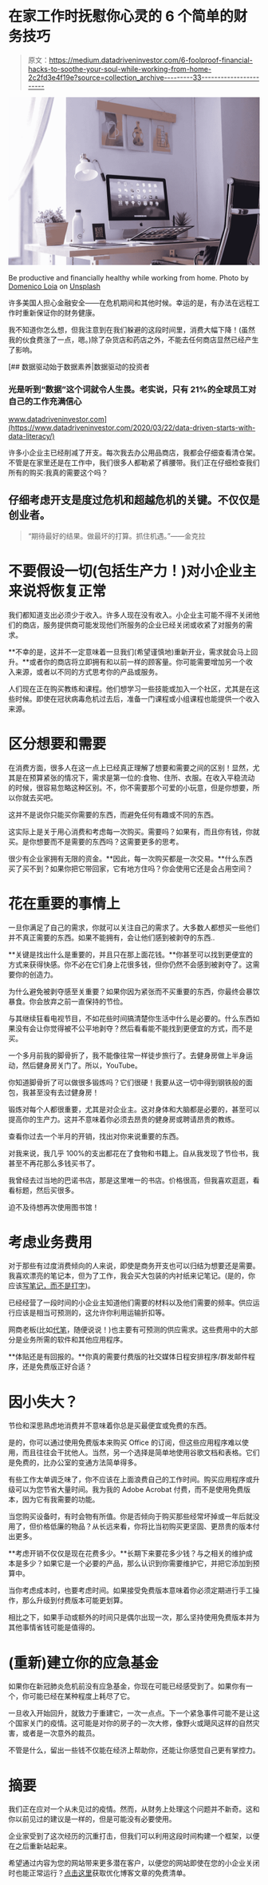 # 在家工作时抚慰你心灵的 6 个简单的财务技巧

> 原文：<https://medium.datadriveninvestor.com/6-foolproof-financial-hacks-to-soothe-your-soul-while-working-from-home-2c2fd3e4f19e?source=collection_archive---------33----------------------->

![](img/c81037b3eacc953c033198fa3cedcbac.png)

Be productive and financially healthy while working from home. Photo by [Domenico Loia](https://unsplash.com/@domenicoloia?utm_source=unsplash&utm_medium=referral&utm_content=creditCopyText) on [Unsplash](https://unsplash.com/s/photos/productivity?utm_source=unsplash&utm_medium=referral&utm_content=creditCopyText)

许多美国人担心金融安全——在危机期间和其他时候。幸运的是，有办法在远程工作时重新保证你的财务健康。

我不知道你怎么想，但我注意到在我们躲避的这段时间里，消费大幅下降！(虽然我的伙食费涨了一点，嗯。)除了杂货店和药店之外，不能去任何商店显然已经产生了影响。

[](https://www.datadriveninvestor.com/2020/03/22/data-driven-starts-with-data-literacy/) [## 数据驱动始于数据素养|数据驱动的投资者

### 光是听到“数据”这个词就令人生畏。老实说，只有 21%的全球员工对自己的工作充满信心

www.datadriveninvestor.com](https://www.datadriveninvestor.com/2020/03/22/data-driven-starts-with-data-literacy/) 

许多小企业主已经削减了开支。每次我去办公用品商店，我都会仔细查看清仓架。不管是在家里还是在工作中，我们很多人都勒紧了裤腰带。我们正在仔细检查我们所有的购买:我真的需要这个吗？

## 仔细考虑开支是度过危机和超越危机的关键。不仅仅是创业者。

> “期待最好的结果。做最坏的打算。抓住机遇。”——金克拉

# 不要假设一切(包括生产力！)对小企业主来说将恢复正常

我们都知道支出必须少于收入。许多人现在没有收入。小企业主可能不得不关闭他们的商店，服务提供商可能发现他们所服务的企业已经关闭或收紧了对服务的需求。

**不幸的是，这并不一定意味着一旦我们(希望谨慎地)重新开业，需求就会马上回升。**或者你的商店将立即拥有和以前一样的顾客量。你可能需要增加另一个收入来源，或者以不同的方式思考你的产品或服务。

人们现在正在购买教练和课程。他们想学习一些技能或加入一个社区，尤其是在这些时候。即使在冠状病毒危机过去后，准备一门课程或小组课程也能提供一个收入来源。

# 区分想要和需要

在消费方面，很多人在这一点上已经真正理解了想要和需要之间的区别！显然，尤其是在预算紧张的情况下，需求是第一位的:食物、住所、衣服。在收入平稳流动的时候，很容易忽略这种区别。不，你不需要那个可爱的小玩意，但是你想要，所以你就去买吧。

这并不是说你只能买你需要的东西，而避免任何有趣或不同的东西。

这实际上是关于用心消费和考虑每一次购买。需要吗？如果有，而且你有钱，你就买。是你想要而不是需要的东西吗？这需要更多的思考。

很少有企业家拥有无限的资金。**因此，每一次购买都是一次交易。**什么东西买了买不到？如果你把它带回家，它有地方住吗？你会使用它还是会占用空间？

# 花在重要的事情上

一旦你满足了自己的需求，你就可以关注自己的需求了。大多数人都想买一些他们并不真正需要的东西。如果不能拥有，会让他们感到被剥夺的东西..

**关键是找出什么是重要的，并且只在那上面花钱。**你甚至可以找到更便宜的方式来获得快感。你不必在它们身上花很多钱，但你仍然不会感到被剥夺了。这需要你的创造力。

为什么避免被剥夺感至关重要？如果你因为紧张而不买重要的东西，你最终会暴饮暴食。你会放弃之前一直保持的节俭。

与其继续狂看电视节目，不如花些时间搞清楚你生活中什么是必要的。什么东西如果没有会让你觉得被不公平地剥夺？然后看看能不能找到更便宜的方式，而不是买。

一个多月前我的脚骨折了，我不能像往常一样徒步旅行了。去健身房做上半身运动，然后健身房关门了。所以，YouTube。

你知道脚骨折了可以做很多锻炼吗？它们很硬！我要从这一切中得到钢铁般的面包，我甚至没有去过健身房！

锻炼对每个人都很重要，尤其是对企业主。这对身体和大脑都是必要的，甚至可以提高你的生产力。这并不意味着你必须去昂贵的健身房或聘请昂贵的教练。

查看你过去一个半月的开销，找出对你来说重要的东西。

对我来说，我几乎 100%的支出都花在了食物和书籍上。自从我发现了节俭书，我甚至不再花那么多钱买书了。

我曾经去过当地的巴诺书店，那是这里唯一的书店。价格很高，但我喜欢逛逛，看看标题，然后买很多。

迫不及待想再次使用图书馆！

# 考虑业务费用

对于那些有过度消费倾向的人来说，即使是商务开支也可以归结为想要还是需要。我喜欢漂亮的笔记本，但为了工作，我会买大包装的内衬纸来记笔记。(是的，你应该[写笔记，而不是打字](https://desertdivawriting.com/news-notes/organizing-your-business))。

已经经营了一段时间的小企业主知道他们需要的材料以及他们需要的频率。供应运行应该是相当可预测的，这允许你利用运输折扣等。

网商老板(比如[代笔](https://desertdivawriting.com/services)，随便说说！)也主要有可预测的供应需求。这些费用中的大部分是业务所需的软件和其他应用程序。

**体贴还是有回报的。**你真的需要付费版的社交媒体日程安排程序/群发邮件程序，还是免费版正好合适？

# 因小失大？

节俭和深思熟虑地消费并不意味着你总是买最便宜或免费的东西。

是的，你可以通过使用免费版本来购买 Office 的订阅，但这些应用程序难以使用，而且往往会干扰他人。当然，另一个选择是简单地使用谷歌文档和表格。它们是免费的，比办公室的变通方法简单得多。

有些工作太单调乏味了，你不应该在上面浪费自己的工作时间。购买应用程序或升级可以为您节省大量时间。我为我的 Adobe Acrobat 付费，而不是使用免费版本，因为它有我需要的功能。

当您购买设备时，有时会物有所值。你是否倾向于购买那些经常坏掉或一年后就没用了，但价格低廉的物品？从长远来看，你将比当初购买更坚固、更昂贵的版本付出更多。

**考虑开销不仅仅是现在花费多少。**长期下来要花多少钱？与之相关的维护成本是多少？如果它是一个必要的产品，那么认识到你需要维护它，并把它添加到预算中。

当你考虑成本时，也要考虑时间。如果接受免费版本意味着你必须定期进行手工操作，那么升级到付费版本可能更划算。

相比之下，如果手动或额外的时间只是偶尔出现一次，那么坚持使用免费版本并为其他事情省钱可能是值得的。

# (重新)建立你的应急基金

如果你在新冠肺炎危机前没有应急基金，你现在可能已经感受到了。如果你有一个，你可能已经在某种程度上耗尽了它。

一旦收入开始回升，就致力于重建它，一次一点点。下一个紧急事件可能不是让这个国家关门的疫情。这可能是对你的房子的一次大修，像野火或飓风这样的自然灾害，或者是一次意外的裁员。

不管是什么，留出一些钱不仅能在经济上帮助你，还能让你感觉自己更有掌控力。

# 摘要

我们正在应对一个从未见过的疫情。然而，从财务上处理这个问题并不新奇。这和你以前见过的建议是一样的，但是可能没有必要使用。

企业家受到了这次经历的沉重打击，但我们可以利用这段时间构建一个框架，以便在之后重新站起来。

希望通过内容为您的网站带来更多潜在客户，以便您的网站即使在您的小企业关闭时也能正常运行？[点击这里](https://mailchi.mp/6431dffcbcec/blogpostchecklist)获取优化博客文章的免费清单。